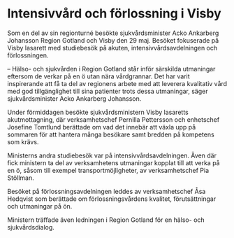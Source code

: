 # Intensivvård och förlossning i Visby

Som en del av sin regionturné besökte sjukvårdsminister Acko Ankarberg Johansson Region Gotland och Visby den 29 maj. Besöket fokuserade på Visby lasarett med studiebesök på akuten, intensivvårdsavdelningen och förlossningen.


– Hälso\- och sjukvården i Region Gotland står inför särskilda utmaningar eftersom de verkar på en ö utan nära vårdgrannar. Det har varit inspirerande att få ta del av regionens arbete med att leverera kvalitativ vård med god tillgänglighet till sina patienter trots dessa utmaningar, säger sjukvårdsminister Acko Ankarberg Johansson.

Under förmiddagen besökte sjukvårdsministern Visby lasaretts akutmottagning, där verksamhetschef Pernilla Pettersson och enhetschef Josefine Tomtlund berättade om vad det innebär att växla upp på sommaren för att hantera många besökare samt bredden på kompetens som krävs.

Ministerns andra studiebesök var på intensivvårdsavdelningen. Även där fick ministern ta del av verksamhetens utmaningar kopplat till att verka på en ö, såsom till exempel transportmöjligheter, av verksamhetschef Pia Stöllman.

Besöket på förlossningsavdelningen leddes av verksamhetschef Åsa Hedqvist som berättade om förlossningsvårdens kvalitet, förutsättningar och utmaningar på ön.

Ministern träffade även ledningen i Region Gotland för en hälso\- och sjukvårdsdialog.
